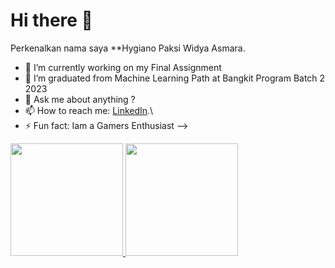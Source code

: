# Hi there 👋

Perkenalkan nama saya **Hygiano Paksi Widya Asmara.

- 🔭 I’m currently working on my Final Assignment
- 🌱 I’m graduated from Machine Learning Path at Bangkit Program Batch 2 2023
- 💬 Ask me about anything ?
- 📫 How to reach me: [LinkedIn](https://www.linkedin.com/in/hygianopaksiwidyaasmara/).\
- ⚡ Fun fact: Iam a Gamers Enthusiast
-->
<p align="left">
<a href="https://github.com/HygianoPaksiWA">
  <img height="180em" src="https://github-readme-stats-eight-theta.vercel.app/api?username=gilangadhan&show_icons=true&theme=algolia&include_all_commits=true&count_private=true"/>
  <img height="180em" src="https://github-readme-stats-eight-theta.vercel.app/api/top-langs/?username=gilangadhan&layout=compact&langs_count=8&theme=algolia"/>
</a>
</p>
